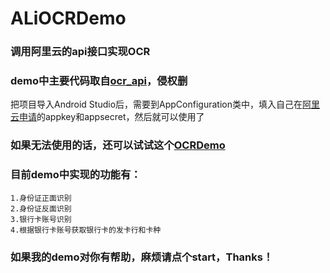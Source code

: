 # ALiOCRDemo
### 调用阿里云的api接口实现OCR

### demo中主要代码取自[ocr_api](https://github.com/wangcui102300/ocr_api)，侵权删

把项目导入Android Studio后，需要到AppConfiguration类中，填入自己在[阿里云申请](https://market.aliyun.com/products/57124001/cmapi010401.html?spm=5176.730005.0.0.QDlYPn#sku=yuncode440100000)的appkey和appsecret，然后就可以使用了

### 如果无法使用的话，还可以试试这个[OCRDemo](https://github.com/HonestMan123/BaiduOCRDemo)

### 目前demo中实现的功能有：
    1.身份证正面识别
    2.身份证反面识别
    3.银行卡账号识别
    4.根据银行卡账号获取银行卡的发卡行和卡种
### 如果我的demo对你有帮助，麻烦请点个start，Thanks！
